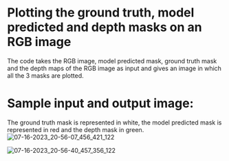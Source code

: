 # Plotting the ground truth, model predicted and depth masks on an RGB image
The code takes the RGB image, model predicted mask, ground truth mask and the depth maps of the RGB image as input and gives an image in which all the 3 masks are plotted.

# Sample input and output image:
The ground truth mask is represented in white, the model predicted mask is represented in red and the depth mask in green.
![07-16-2023_20-56-07_456_421_122](https://github.com/DKeerthiPriya/Model-pred_grnd-truth_depth_plotting/assets/112270117/04238f8a-6572-4b0b-8952-19f11a8ed256)

![07-16-2023_20-56-40_457_356_122](https://github.com/DKeerthiPriya/Model-pred_grnd-truth_depth_plotting/assets/112270117/8b20a37a-14f3-4ddc-9ed3-46534921f65b)

